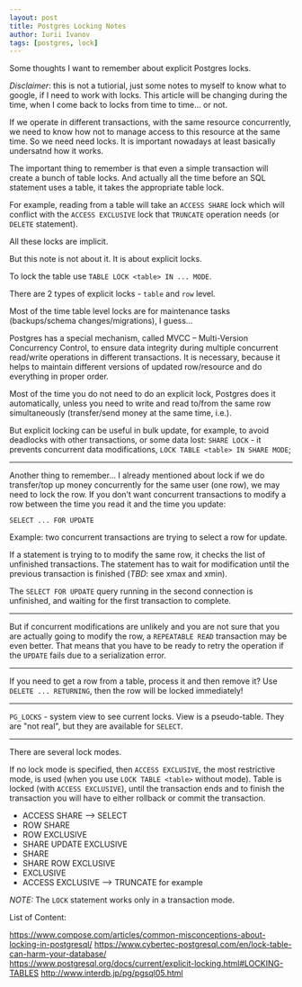 ```yaml
---
layout: post
title: Postgres Locking Notes
author: Iurii Ivanov
tags: [postgres, lock]
---
```


Some thoughts I want to remember about explicit Postgres locks.

*Disclaimer*: this is not a tutiorial, just some notes to myself to know what to google, if I need to work with locks.
This article will be changing during the time, when I come back to locks from time to time... or not.

If we operate in different transactions, with the same resource concurrently,
we need to know how not to manage access to this resource at the same time. So we need need locks. It is important nowadays at least basically undersatnd how it works.

The important thing to remember is that even a simple transaction will create a bunch of table locks. 
And actually all the time before an SQL statement uses a table, it takes the appropriate table lock.

For example, reading from a table will take an `ACCESS SHARE`
lock which will conflict with the `ACCESS EXCLUSIVE` lock that `TRUNCATE` operation needs (or `DELETE` statement).

All these locks are implicit.

But this note is not about it. It is about explicit locks.

To lock the table use `TABLE LOCK <table> IN ... MODE`.

There are 2 types of explicit locks - `table` and `row` level.

Most of the time table level locks are for maintenance tasks (backups/schema changes/migrations), I guess...

Postgres has a special mechanism, called MVCC – Multi-Version Concurrency Control, to ensure data integrity during multiple
concurrent read/write operations in different transactions. It is necessary,
because it helps to maintain different versions of updated row/resource and do everything in proper order.

Most of the time you do not need to do an explicit lock,
Postgres does it automatically, unless you need to write and read to/from the same row simultaneously
(transfer/send money at the same time, i.e.).

But explicit locking can be useful in bulk update, for example, to avoid deadlocks with other transactions,
or some data lost: `SHARE LOCK` - it prevents concurrent data modifications, `LOCK TABLE <table> IN SHARE MODE`;

---

Another thing to remember... I already mentioned about lock if we do transfer/top up money concurrently for the same user
(one row), we may need to lock the row. If you don’t want concurrent transactions to modify a row between
the time you read it and the time you update:

`SELECT ... FOR UPDATE`

Example: two concurrent transactions are trying to select a row for update.

If a statement is trying to to modify the same row, it checks the list of unfinished transactions.
The statement has to wait for modification until the previous transaction is finished (*TBD*: see xmax and xmin).

The `SELECT FOR UPDATE` query running in the second connection is unfinished,
and waiting for the first transaction to complete.

---

But if concurrent modifications are unlikely and you are not sure that you are actually going to modify the row,
a `REPEATABLE READ` transaction may be even better. 
That means that you have to be ready to retry the operation if the `UPDATE` fails due to a serialization error.

---

If you need to get a row from a table, process it and then remove it? Use `DELETE ... RETURNING`, then the row will be locked immediately!

---

`PG_LOCKS` - system view to see current locks. View is a pseudo-table. They are "not real", but they are available for `SELECT`.

---

There are several lock modes.

If no lock mode is specified, then `ACCESS EXCLUSIVE`, 
the most restrictive mode, is used (when you use `LOCK TABLE <table>` without mode).
Table is locked (with `ACCESS EXCLUSIVE`),
until the transaction ends and to finish the transaction you will have to either rollback or commit the transaction.

- ACCESS SHARE --> SELECT
- ROW SHARE
- ROW EXCLUSIVE
- SHARE UPDATE EXCLUSIVE
- SHARE
- SHARE ROW EXCLUSIVE
- EXCLUSIVE
- ACCESS EXCLUSIVE --> TRUNCATE for example

*NOTE:* The `LOCK` statement works only in a transaction mode.

List of Content:

https://www.compose.com/articles/common-misconceptions-about-locking-in-postgresql/
https://www.cybertec-postgresql.com/en/lock-table-can-harm-your-database/
https://www.postgresql.org/docs/current/explicit-locking.html#LOCKING-TABLES
http://www.interdb.jp/pg/pgsql05.html

